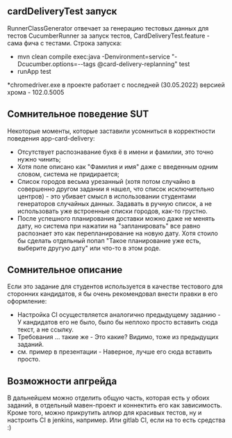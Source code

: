 ## cardDeliveryTest запуск

RunnerClassGenerator отвечает за генерацию тестовых данных для тестов
CucumberRunner за запуск тестов, CardDeliveryTest.feature - сама фича с тестами.
Строка запуска: 
- mvn clean compile exec:java -Denvironment=service "-Dcucumber.options=--tags @card-delivery-replanning" test
- runApp test


*chromedriver.exe в проекте работает с последней (30.05.2022) версией хрома - 102.0.5005

## Сомнительное поведение SUT

Некоторые моменты, которые заставили усомниться в корректности поведения app-card-delivery:
- Отсутствует распознавание букв ё в имени и фамилии, это точно нужно чинить;
- Хотя поле описано как "Фамилия и имя" даже с введенным одним словом, система не придирается;
- Список городов весьма урезанный (хотя потом случайно в совершенно другом задании я нашел, что список исключительно центров) - это убивает смысл в использовании студентами генераторов случайных данных. Задавать в ручную список, а не использовать уже встроенные списки городов, как-то грустно. 
- После успешного планирования доставки можно даже не менять дату, но система при нажатии на "запланировать" все равно распознает это как перепланирование на новую дату. Хотя стоило бы сделать отдельный попап "Такое планирование уже есть, выберите другую дату" или что-то в этом роде.

## Сомнительное описание

Если это задание для студентов используется в качестве тестового для сторонних кандидатов, я бы очень рекомендовал внести правки в его оформление:
- Настройка CI осуществляется аналогично предыдущему заданию - У кандидатов его не было, было бы неплохо просто вставить сюда текст, а не ссылку.
- Требования ... такие же - Это какие? Видимо, тоже из предыдущих заданий.
- см. пример в презентации - Наверное, лучше его сюда вставить просто.

## Возможности апгрейда

В дальнейшем можно отделить общую часть, которая есть у обоих заданий, в отдельный мавен-проект и коннектить его как зависимость.
Кроме того, можно прикрутить аллюр для красивых тестов, ну и настроить CI в jenkins, например. Или gitlab CI, если на то есть средства :)